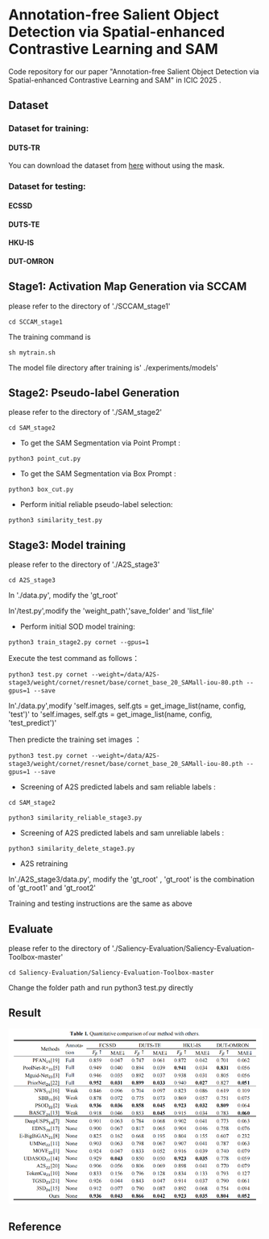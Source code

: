 # Annotation-free Salient Object Detection via Spatial-enhanced Contrastive Learning and SAM

Code repository for our paper "Annotation-free Salient Object Detection via Spatial-enhanced Contrastive Learning and SAM" in  ICIC 2025 .

## Dataset

### Dataset for training:

#### DUTS-TR

You can download the dataset from [here](https://saliencydetection.net/duts/) without using the mask.

### Dataset for testing:

#### ECSSD

#### DUTS-TE

#### HKU-IS

#### DUT-OMRON

## Stage1: Activation Map Generation via SCCAM

please refer to the directory of './SCCAM_stage1'

```
cd SCCAM_stage1
```

The training command is

```
sh mytrain.sh
```

The model file directory after training is' ./experiments/models'

## Stage2: Pseudo-label Generation

please refer to the directory of './SAM_stage2'

```
cd SAM_stage2
```

* To get the SAM Segmentation via Point Prompt :

```
python3 point_cut.py
```

* To get the SAM Segmentation via Box Prompt :

```
python3 box_cut.py
```

* Perform initial reliable pseudo-label selection:

```
python3 similarity_test.py
```

## Stage3: Model training

please refer to the directory of './A2S_stage3'

```
cd A2S_stage3
```

In './data.py', modify the 'gt_root'

In'/test.py',modify the 'weight_path','save_folder' and 'list_file'

* Perform initial SOD model training:

```
python3 train_stage2.py cornet --gpus=1
```

Execute the test command as follows：

```
python3 test.py cornet --weight=/data/A2S-stage3/weight/cornet/resnet/base/cornet_base_20_SAMall-iou-80.pth --gpus=1 --save
```

In'./data.py',modify 'self.images, self.gts = get_image_list(name, config, 'test')' to 'self.images, self.gts = get_image_list(name, config, 'test_predict')'

Then predicte the training set images ：

```
python3 test.py cornet --weight=/data/A2S-stage3/weight/cornet/resnet/base/cornet_base_20_SAMall-iou-80.pth --gpus=1 --save
```

* Screening of A2S predicted labels and sam reliable labels :

```
cd SAM_stage2
```

```
python3 similarity_reliable_stage3.py
```

* Screening of A2S predicted labels and sam unreliable labels :

```
python3 similarity_delete_stage3.py
```

* A2S retraining

In'./A2S_stage3/data.py', modify the  'gt_root' , 'gt_root' is the combination of 'gt_root1' and 'gt_root2'

Training and testing instructions are the same as above

## Evaluate

please refer to the directory of './Saliency-Evaluation/Saliency-Evaluation-Toolbox-master'

```
cd Saliency-Evaluation/Saliency-Evaluation-Toolbox-master
```

Change the folder path and run python3 test.py directly

## Result

![1750591595230](image/README/1750591595230.png)

## Reference
